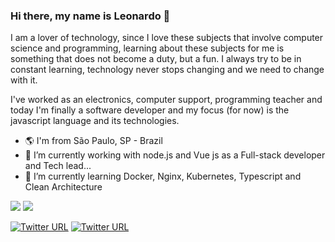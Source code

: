 ### Hi there, my name is Leonardo 👋

I am a lover of technology, since I love these subjects that involve computer science and programming, learning about these subjects for me is something that does not become a duty, but a fun. I always try to be in constant learning, technology never stops changing and we need to change with it.

I've worked as an electronics, computer support, programming teacher and today I'm finally a software developer and my focus (for now) is the javascript language and its technologies.

- 🌎 I'm from São Paulo, SP - Brazil
- 🔭 I’m currently working with node.js and Vue js as a Full-stack developer and Tech lead...
- 🌱 I’m currently learning Docker, Nginx, Kubernetes, Typescript and Clean Architecture


<div>
  <img src="https://github-readme-stats.vercel.app/api?username=oliveirabalsa&show_icons=true&theme=midnight-purple"/>
  <img align="top"src="https://github-readme-stats.vercel.app/api/top-langs/?username=oliveirabalsa&layout=compact&hide=shell&theme=midnight-purple"/>
</div>

[![Twitter URL](https://img.shields.io/twitter/url?color=%230077B5&label=linkedin&logo=linkedin&style=for-the-badge&url=https://www.linkedin.com/in/leonardo-balsalobre/)](https://www.linkedin.com/in/leonardo-balsalobre/) 
[![Twitter URL](https://img.shields.io/twitter/url?color=red&label=Website&logo=github&style=for-the-badge&url=https://oliveirabalsa.github.io/my-portfolio/)](https://oliveirabalsa.github.io/my-portfolio/)  


